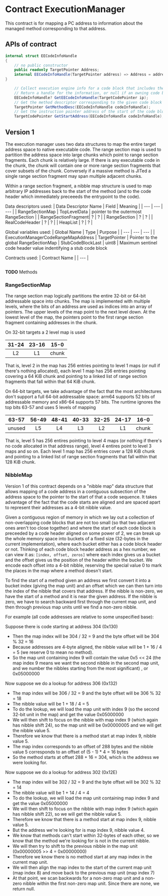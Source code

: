 # Contract ExecutionManager

This contract is for mapping a PC address to information about the
managed method corresponding to that address.


## APIs of contract

```csharp
internal struct EECodeInfoHandle
{
    // no public constructor
    public readonly TargetPointer Address;
    internal EECodeInfoHandle(TargetPointer address) => Address = address;
}
```

```csharp
    // Collect execution engine info for a code block that includes the given instruction pointer.
    // Return a handle for the information, or null if an owning code block cannot be found.
    EECodeInfoHandle? GetEECodeInfoHandle(TargetCodePointer ip);
    // Get the method descriptor corresponding to the given code block
    TargetPointer GetMethodDesc(EECodeInfoHandle codeInfoHandle);
    // Get the instruction pointer address of the start of the code block
    TargetCodePointer GetStartAddress(EECodeInfoHandle codeInfoHandle);
```

## Version 1

The execution manager uses two data structures to map the entire target address space to native executable code.
The range section map is used to partition the address space into large chunks which point to range section fragments.  Each chunk is relatively large.  If there is any executable code in the chunk, the chunk will contain one or more range section fragments that cover subsets of the chunk.  Conversely if a massive method is JITed a single range section fragment may span multiple adjacent chunks.

Within a range section fragment, a nibble map structure is used to map arbitrary IP addresses back to the start of the method (and to the code header which immediately preceeeds the entrypoint to the code).

Data descriptors used:
| Data Descriptor Name | Field | Meaning |
| --- | --- | --- |
| RangeSectionMap | TopLevelData | pointer to the outermost RangeSection |
| RangeSectionFragment| ? | ? |
| RangeSection | ? | ? |
| RealCodeHeader | ? | ? |
| HeapList | ? | ? |



Global variables used:
| Global Name | Type | Purpose |
| --- | --- | --- |
| ExecutionManagerCodeRangeMapAddress | TargetPointer | Pointer to the global RangeSectionMap
| StubCodeBlockLast | uint8 | Maximum sentinel code header value indentifying a stub code block

Contracts used:
| Contract Name |
| --- |

```csharp
```

**TODO** Methods

### RangeSectionMap

The range section map logically partitions the entire 32-bit or 64-bit addressable space into chunks.
The map is implemented with multiple levels, where the bits of an address are used as indices into an array of pointers.  The upper levels of the map point to the next level down. At the lowest level of the map, the pointers point to the first range section fragment containing addresses in the chunk.

On 32-bit targets a 2 level map is used

| 31-24 | 23-16 | 15-0 |
|:----:|:----:|:----:|
| L2 | L1 | chunk |

That is, level 2 in the map has 256 entries pointing to level 1 maps (or null if there's nothing allocated), each level 1 map has 256 entries pointing covering a 64 KiB chunk and pointing to a linked list of range section fragments that fall within that 64 KiB chunk.

On 64-bit targets, we take advantage of the fact that the most architectures don't support a full 64-bit addressable space: arm64 supports 52 bits of addressable memory and x86-64 supports 57 bits.  The runtime ignores the top bits 63-57 and uses 5 levels of mapping

| 63-57 | 56-49 | 48-41 | 40-33 | 32-25 | 24-17 | 16-0 |
|:-----:|:-----:|:-----:|:-----:|:-----:|:-----:|:----:|
| unused | L5 | L4 | L3 | L2 | L1 | chunk |

That is, level 5 has 256 entires pointing to level 4 maps (or nothing if there's no
code allocated in that address range), level 4 entires point to level 3 maps and so on.  Each level 1 map has 256 entries cover a 128 KiB chunk and pointing to a linked list of range section fragments that fall within that 128 KiB chunk.

### NibbleMap

Version 1 of this contract depends on a "nibble map" data structure
that allows mapping of a code address in a contiguous subsection of
the address space to the pointer to the start of that a code sequence.
It takes advantage of the fact that the code starts are aligned and
are spaced apart to represent their addresses as a 4-bit nibble value.

Given a contiguous region of memory in which we lay out a collection of non-overlapping code blocks that are
not too small (so that two adjacent ones aren't too close together) and  where the start of each code block is preceeded by a code header aligned on some power of 2,
we can break up the whole memory space into buckets of a fixed size (32-bytes in the current implementation), where
each bucket either has a code block header or not.
Thinking of each code block header address as a hex number, we can view it as: `[index, offset, zeros]`
where each index gives us a bucket and the offset gives us the position of the header within the bucket.
We encode each offset into a 4-bit nibble, reserving the special value 0 to mark the places in the map where a method doesn't start.

To find the start of a method given an address we first convert it into a bucket index (giving the map unit)
and an offset which we can then turn into the index of the nibble that covers that address.
If the nibble is non-zero, we have the start of a method and it is near the given address.
If the nibble is zero, we have to search backward first through the current map unit, and then through previous map
units until we find a non-zero nibble.

For example (all code addresses are relative to some unspecified base):

Suppose there is code starting at address 304 (0x130)

* Then the map index will be 304 / 32 = 9 and the byte offset will be 304 % 32 = 16
* Because addresses are 4-byte aligned, the nibble value will be 1 + 16 / 4 = 5  (we reserve 0 to mean no method).
* So the map unit containing index 9 will contain the value 0x5 << 24 (the map index 9 means we want the second nibble in the second map unit, and we number the nibbles starting from the most significant) , or 0x05000000


Now suppose we do a lookup for address 306 (0x132)
* The map index will be 306 / 32 = 9 and the byte offset will be 306 % 32 = 18
* The nibble value will be 1 + 18 / 4 = 5
* To do the lookup, we will load the map unit with index 9 (so the second 32-bit unit in the map) and get the value 0x05000000
* We will then shift to focus on the nibble with map index 9 (which again has nibble shift 24), so
 the map unit will be 0x00000005 and we will get the nibble value 5.
* Therefore we know that there is a method start at map index 9, nibble value 5.
* The map index corresponds to an offset of 288 bytes and the nibble value 5 corresponds to an offset of (5 - 1) * 4 = 16 bytes
* So the method starts at offset 288 + 16 = 304, which is the address we were looking for.

Now suppose we do a lookup for address 302 (0x12E)

* The map index will be 302 / 32 = 9 and the byte offset will be 302 % 32 = 14
* The nibble value will be 1 + 14 / 4 = 4
* To do the lookup, we will load the map unit containing map index 9 and get the value 0x05000000
* We will then shift to focus on the nibble with map index 9 (which again has nibble shift 22), so we will get
  the nibble value 5.
* Therefore we know that there is a method start at map index 9, nibble value 5.
* But the address we're looking for is map index 9, nibble value 4.
* We know that methods can't start within 32-bytes of each other, so we know that the method we're looking for is not in the current nibble.
* We will then try to shift to the previous nibble in the map unit (0x00000005 >> 4 = 0x00000000)
* Therefore we know there is no method start at any map index in the current map unit.
* We will then align the map index to the start of the current map unit (map index 8) and move back to the previous map unit (map index 7)
* At that point, we scan backwards for a non-zero map unit and a non-zero nibble within the first non-zero map unit. Since there are none, we return null.


